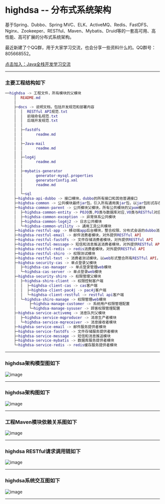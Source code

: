# **highdsa** -- 分布式系统架构
基于Spring、Dubbo、Spring MVC、ELK、ActiveMQ、Redis、FastDFS、Nginx、Zookeeper、RESTful、Maven、Mybatis、Druid等的一套高可用、高性能、高可扩展的分布式系统架构。

最近新建了个QQ群，用于大家学习交流，也会分享一些资料什么的。QQ群号：805668552。

[点击加入：Java全栈开发学习交流](//shang.qq.com/wpa/qunwpa?idkey=41068b9adb14521cab1ebfea385e3e4aabf466115ba5278ca4d41a605506c096)

***
 
### 主要工程结构如下

``` lua
──highdsa -> 工程文件，所有模块的父模块
    │  README.md
    │ 
    ├─docs -> 说明文档，包括开发规范和部署内容
    │  │  RESTful API规范.txt
    │  │  前端命名规范.txt
    │  │  后端开发规范.txt
    │  │  
    │  ├─fastdfs
    │  │      readme.md
    │  │      
    │  ├─Java-mail
    │  │      readme.md
    │  │      
    │  ├─log4j
    │  │      readme.md
    │  │      
    │  ├─mybatis-generator
    │  │      generator-mysql.properties
    │  │      generatorConfig.xml
    │  │      readme.md
    │  │      
    │  └─sql
    ├─highdsa-api-dubbo -> 接口模块，dubbo的所有接口和其他普通接口 
    ├─highdsa-common -> 公共模块最终jar包，引入所有通用类jar包，以jar包形式存在
    ├─highdsa-common-parent -> 公共模块父模块，所有公共模块的父pom模块 
    │  ├─highdsa-common-entity -> POJO类,PO类与数据库对应,VO类与RESTful对应
    │  ├─highdsa-common-exception -> 异常体系公共模块 
    │  ├─highdsa-common-log4j2 -> 日志公共模块
    │  └─highdsa-common-utility -> 通用工具公共模块
    ├─highdsa-restful-app -> 移动端app后台模块，整合权限、分布式会话的dubbo消费者
    ├─highdsa-restful-email -> 邮件消费者模块，对外提供RESTful API 
    ├─highdsa-restful-fastdfs -> 文件存储消费者模块，对外提供RESTful API
    ├─highdsa-restful-message-> 短信和消息推送消费者模块，对外提供RESTful API
    ├─highdsa-restful-redis -> redis消费者模块，对外提供RESTful API
    ├─highdsa-restful-shiro -> 权限测试模块
    ├─highdsa-restful-test -> 消费者测试模块，以web形式整合所有RESTful API，方便测试
    ├─highdsa-security-cas -> 单点登录父模块
    │  ├─highdsa-cas-manager -> 单点登录管理web模块
    │  └─highdsa-cas-server -> 单点登录web模块
    ├─highdsa-security-shiro -> 权限管理父模块
    │  ├─highdsa-shiro-client -> 权限控制客户端
    │  │  ├─highdsa-client-cas -> cas客户端
    │  │  ├─highdsa-client-pac4j -> pac4j客户端
    │  │  └─highdsa-client-restful -> restful api客户端
    │  └─highdsa-shiro-manage -> 权限管理web模块
    │      ├─highdsa-manage-customer -> 系统用户权限管理配置
    │      └─highdsa-manage-sysuser -> 顾客权限管理配置
    ├─highdsa-service-activemq -> 消息队列父模块
    │  ├─highdsa-service-mqproducer -> 消息生产者模块
    │  └─highdsa-service-mqreceiver -> 消息接收者模块
    ├─highdsa-service-email -> 邮件服务提供者模块
    ├─highdsa-service-fastdfs -> 文件存储服务提供者模块
    ├─highdsa-service-message -> 短信和消息推送模块
    ├─highdsa-service-mybatis -> 数据库服务提供者模块
    └─highdsa-service-redis -> redis缓存服务提供者模块
```

***

### highdsa架构模型图如下
 
 ![image](https://github.com/CrazyHusen/highdsa/blob/master/docs/%E6%9E%B6%E6%9E%84%E6%A8%A1%E5%9E%8B%E5%9B%BE/%E7%B3%BB%E7%BB%9F%E6%9E%B6%E6%9E%84%E7%B2%BE%E7%AE%80%E5%9B%BE.jpg)

***

### highdsa架构图如下
 
 ![image](https://github.com/CrazyHusen/highdsa/blob/master/docs/%E6%9E%B6%E6%9E%84%E6%A8%A1%E5%9E%8B%E5%9B%BE/%E7%B3%BB%E7%BB%9F%E6%9E%B6%E6%9E%84%E5%9B%BE.jpg)
 
 ***
 
 ### 工程Maven模块依赖关系图如下
 
 ![image](https://github.com/CrazyHusen/highdsa/blob/master/docs/%E6%9E%B6%E6%9E%84%E6%A8%A1%E5%9E%8B%E5%9B%BE/Maven%E6%A8%A1%E5%9D%97%E4%BE%9D%E8%B5%96%E5%9B%BE.jpg)
 
 ***
 
 ### highdsa RESTful请求调用链如下
 
 ![image](https://github.com/CrazyHusen/highdsa/blob/master/docs/%E6%9E%B6%E6%9E%84%E6%A8%A1%E5%9E%8B%E5%9B%BE/%E8%AF%B7%E6%B1%82%E8%B0%83%E7%94%A8%E9%93%BE.jpg)
 
 ***
 
 ### highdsa系统交互图如下
 
 ![image](https://github.com/CrazyHusen/highdsa/blob/master/docs/%E6%9E%B6%E6%9E%84%E6%A8%A1%E5%9E%8B%E5%9B%BE/%E7%B3%BB%E7%BB%9F%E4%BA%A4%E4%BA%92%E5%9B%BE.jpg)

***
